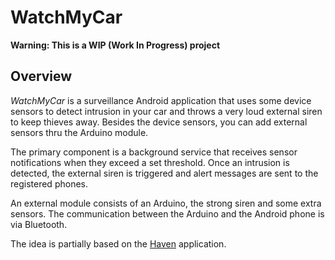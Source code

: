 # WatchMyCar

**Warning: This is a WIP (Work In Progress) project**

## Overview

*WatchMyCar* is a surveillance Android application that uses some device sensors to detect intrusion in your car and throws a very loud external siren to keep thieves away. Besides the device sensors, you can add external sensors thru the Arduino module.

The primary component is a background service that receives sensor notifications when they exceed a set threshold. Once an intrusion is detected, the external siren is triggered and alert messages are sent to the registered phones.

An external module consists of an Arduino, the strong siren and some extra sensors. The communication between the Arduino and the Android phone is via Bluetooth.

The idea is partially based on the [Haven](https://github.com/guardianproject/haven) application.